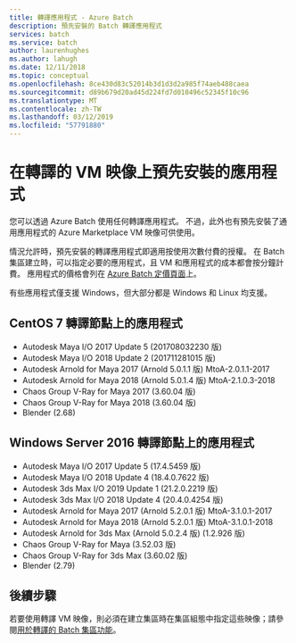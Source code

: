 ```yaml
---
title: 轉譯應用程式 - Azure Batch
description: 預先安裝的 Batch 轉譯應用程式
services: batch
ms.service: batch
author: laurenhughes
ms.author: lahugh
ms.date: 12/11/2018
ms.topic: conceptual
ms.openlocfilehash: 8ce430d83c52014b3d1d3d2a985f74aeb488caea
ms.sourcegitcommit: d89b679d20ad45d224fd7d010496c52345f10c96
ms.translationtype: MT
ms.contentlocale: zh-TW
ms.lasthandoff: 03/12/2019
ms.locfileid: "57791880"
---
```

# <a name="pre-installed-applications-on-rendering-vm-images"></a>在轉譯的 VM 映像上預先安裝的應用程式

您可以透過 Azure Batch 使用任何轉譯應用程式。 不過，此外也有預先安裝了通用應用程式的 Azure Marketplace VM 映像可供使用。

情況允許時，預先安裝的轉譯應用程式即適用按使用次數付費的授權。 在 Batch 集區建立時，可以指定必要的應用程式，且 VM 和應用程式的成本都會按分鐘計費。 應用程式的價格會列在 [Azure Batch 定價頁面](https://azure.microsoft.com/pricing/details/batch/#graphic-rendering)上。

有些應用程式僅支援 Windows，但大部分都是 Windows 和 Linux 均支援。

## <a name="applications-on-centos-7-rendering-nodes"></a>CentOS 7 轉譯節點上的應用程式

* Autodesk Maya I/O 2017 Update 5 (201708032230 版)
* Autodesk Maya I/O 2018 Update 2 (201711281015 版)
* Autodesk Arnold for Maya 2017 (Arnold 5.0.1.1 版) MtoA-2.0.1.1-2017
* Autodesk Arnold for Maya 2018 (Arnold 5.0.1.4 版) MtoA-2.1.0.3-2018
* Chaos Group V-Ray for Maya 2017 (3.60.04 版)
* Chaos Group V-Ray for Maya 2018 (3.60.04 版)
* Blender (2.68)

## <a name="applications-on-windows-server-2016-rendering-nodes"></a>Windows Server 2016 轉譯節點上的應用程式

* Autodesk Maya I/O 2017 Update 5 (17.4.5459 版)
* Autodesk Maya I/O 2018 Update 4 (18.4.0.7622 版)  
* Autodesk 3ds Max I/O 2019 Update 1 (21.2.0.2219 版)
* Autodesk 3ds Max I/O 2018 Update 4 (20.4.0.4254 版)
* Autodesk Arnold for Maya 2017 (Arnold 5.2.0.1 版) MtoA-3.1.0.1-2017
* Autodesk Arnold for Maya 2018 (Arnold 5.2.0.1 版) MtoA-3.1.0.1-2018
* Autodesk Arnold for 3ds Max (Arnold 5.0.2.4 版) (1.2.926 版)
* Chaos Group V-Ray for Maya (3.52.03 版)
* Chaos Group V-Ray for 3ds Max (3.60.02 版)
* Blender (2.79)

## <a name="next-steps"></a>後續步驟

若要使用轉譯 VM 映像，則必須在建立集區時在集區組態中指定這些映像；請參閱[用於轉譯的 Batch 集區功能](https://docs.microsoft.com/azure/batch/batch-rendering-functionality#batch-pools)。